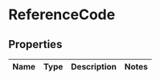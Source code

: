 
# ReferenceCode

## Properties
Name | Type | Description | Notes
------------ | ------------- | ------------- | -------------



